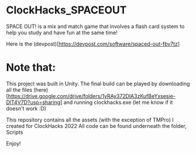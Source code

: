 # ClockHacks_SPACEOUT
SPACE OUT! is a mix and match game that involves a flash card system to help you study and have fun at the same time!

Here is the (devpost)[https://devpost.com/software/spaced-out-fbv7tz]

# Note that:
This project was built in Unity. The final build can be played by downloading all the files (here)[https://drive.google.com/drive/folders/1yRAy372DlA3zKufBeYxsesie-DlT4V7D?usp=sharing] and running clockhacks.exe (let me know if it doesn't work :D)

This repository contains all the assets (with the exception of TMPro) I created for ClockHacks 2022
All code can be found underneath the folder, Scripts

Enjoy!
